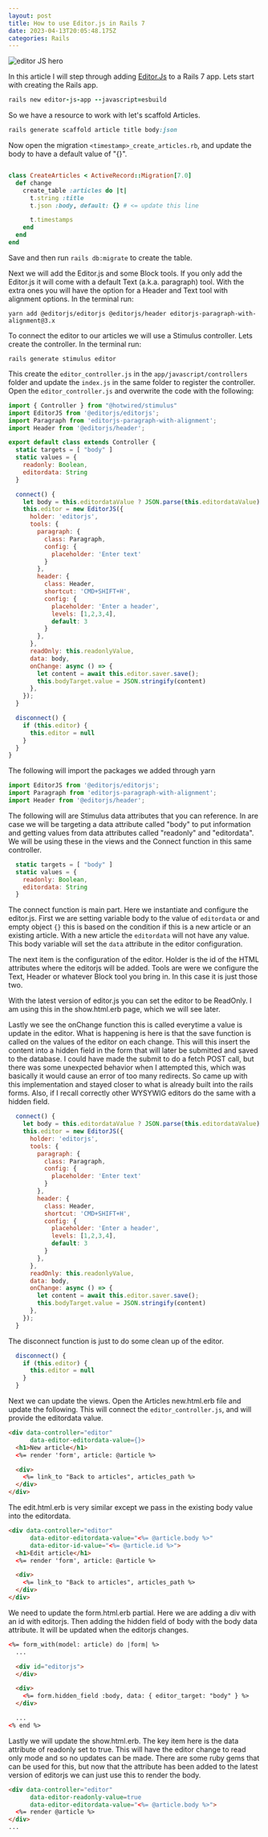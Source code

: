 ```yaml
---
layout: post
title: How to use Editor.js in Rails 7
date: 2023-04-13T20:05:48.175Z
categories: Rails
---
```

![editor JS hero](/images/editorjs-hero.png)

In this article I will step through adding [Editor.Js](https://editorjs.io/) to a Rails 7 app. Lets start with creating the Rails app.

```ruby
rails new editor-js-app --javascript=esbuild
```

So we have a resource to work with let's scaffold Articles.

```ruby
rails generate scaffold article title body:json
```

Now open the migration `<timestamp>_create_articles.rb`, and update the body to have a default value of "{}".

```ruby

class CreateArticles < ActiveRecord::Migration[7.0]
  def change
    create_table :articles do |t|
      t.string :title
      t.json :body, default: {} # <= update this line

      t.timestamps
    end
  end
end

```

Save and then run `rails db:migrate` to create the table.

Next we will add the Editor.js and some Block tools. If you only add the Editor.js it will come with a default Text (a.k.a. paragraph) tool. With the extra ones you will have the option for a Header and Text tool with alignment options. In the terminal run:

```
yarn add @editorjs/editorjs @editorjs/header editorjs-paragraph-with-alignment@3.x
```

To connect the editor to our articles we will use a Stimulus controller. Lets create the controller. In the terminal run:

```
rails generate stimulus editor
```

This create the `editor_controller.js` in the `app/javascript/controllers` folder and update the `index.js` in the same folder to register the controller. Open the `editor_controller.js` and overwrite the code with the following:

```javascript
import { Controller } from "@hotwired/stimulus"
import EditorJS from '@editorjs/editorjs';
import Paragraph from 'editorjs-paragraph-with-alignment';
import Header from '@editorjs/header';

export default class extends Controller {
  static targets = [ "body" ]
  static values = { 
    readonly: Boolean,
    editordata: String 
  }

  connect() {
    let body = this.editordataValue ? JSON.parse(this.editordataValue) : {}
    this.editor = new EditorJS({
      holder: 'editorjs',
      tools: {
        paragraph: { 
          class: Paragraph,
          config: {
            placeholder: 'Enter text'
          }
        },
        header: {
          class: Header,
          shortcut: 'CMD+SHIFT+H',
          config: {
            placeholder: 'Enter a header',
            levels: [1,2,3,4],
            default: 3
          }
        },
      },
      readOnly: this.readonlyValue,
      data: body,
      onChange: async () => {
        let content = await this.editor.saver.save();
        this.bodyTarget.value = JSON.stringify(content)
      },
    });
  }

  disconnect() {
    if (this.editor) {
      this.editor = null
    }
  }
}

```

The following will import the packages we added through yarn

```javascript
import EditorJS from '@editorjs/editorjs';
import Paragraph from 'editorjs-paragraph-with-alignment';
import Header from '@editorjs/header';
```

The following will are Stimulus data attributes that you can reference. In are case we will be targeting a data attribute called "body" to put information and getting values from data attributes called "readonly" and "editordata". We will be using these in the views and the Connect function in this same controller.

```javascript
  static targets = [ "body" ]
  static values = { 
    readonly: Boolean,
    editordata: String 
  }
```

The connect function is main part. Here we instantiate and configure the editor.js. First we are setting variable body to the value of `editordata` or and empty object `{}` this is based on the condition if this is a new article or an existing article. With a new article the `editordata` will not have any value. This body variable will set the `data` attribute in the editor configuration. 

The next item is the configuration of the editor. Holder is the id of the HTML attributes where the editorjs will be added. Tools are were we configure the Text, Header or whatever Block tool you bring in. In this case it is just those two. 

With the latest version of editor.js you can set the editor to be ReadOnly. I am using this in the show.html.erb page, which we will see later.

Lastly we see the onChange function this is called everytime a value is update in the editor. What is happening is here is that the save function is called on the values of the editor on each change. This will this insert the content into a hidden field in the form that will later be submitted and saved to the database. I could have made the submit to do a fetch POST call, but there was some unexpected behavior when I attempted this, which was basically it would cause an error of too many redirects. So came up with this implementation and stayed closer to what is already built into the rails forms. Also, if I recall correctly other WYSYWIG editors do the same with a hidden field.

```javascript
  connect() {
    let body = this.editordataValue ? JSON.parse(this.editordataValue) : {}
    this.editor = new EditorJS({
      holder: 'editorjs',
      tools: {
        paragraph: { 
          class: Paragraph,
          config: {
            placeholder: 'Enter text'
          }
        },
        header: {
          class: Header,
          shortcut: 'CMD+SHIFT+H',
          config: {
            placeholder: 'Enter a header',
            levels: [1,2,3,4],
            default: 3
          }
        },
      },
      readOnly: this.readonlyValue,
      data: body,
      onChange: async () => {
        let content = await this.editor.saver.save();
        this.bodyTarget.value = JSON.stringify(content)
      },
    });
  }
```

The disconnect function is just to do some clean up of the editor.

```javascript
  disconnect() {
    if (this.editor) {
      this.editor = null
    }
  }
```

Next we can update the views. Open the Articles new.html.erb file and update the following. This will connect the `editor_controller.js`, and will provide the editordata value.

```html
<div data-controller="editor"
      data-editor-editordata-value={}>
  <h1>New article</h1>
  <%= render 'form', article: @article %>

  <div>
    <%= link_to "Back to articles", articles_path %>
  </div>
</div>

```

The edit.html.erb is very similar except we pass in the existing body value into the editordata.

```html
<div data-controller="editor" 
      data-editor-editordata-value="<%= @article.body %>"
      data-editor-id-value="<%= @article.id %>">
  <h1>Edit article</h1>
  <%= render 'form', article: @article %>

  <div>
    <%= link_to "Back to articles", articles_path %>
  </div>
</div>
```

We need to update the form.html.erb partial. Here we are adding a div with an id with editorjs. Then adding the hidden field of body with the body data attribute. It will be updated when the editorjs changes.

```html
<%= form_with(model: article) do |form| %>
  ...

  <div id="editorjs">
  </div>

  <div>
    <%= form.hidden_field :body, data: { editor_target: "body" } %>
  </div>

  ...
<% end %>

```

Lastly we will update the show.html.erb. The key item here is the data attribute of readonly set to true. This will have the editor change to read only mode and so no updates can be made. There are some ruby gems that can be used for this, but now that the attribute has been added to the latest version of editorjs we can just use this to render the body.

```html
<div data-controller="editor" 
      data-editor-readonly-value=true
      data-editor-editordata-value="<%= @article.body %>">
  <%= render @article %>
</div>
...
```






